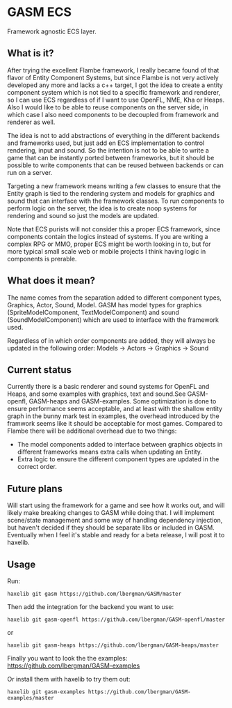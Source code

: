 # GASM ECS

Framework agnostic ECS layer.

## What is it?
After trying the excellent Flambe framework, I really became found of that flavor of Entity Component Systems, but since Flambe is not very actively developed any more and lacks a c++ target, I got the idea to create a entity component system which is not tied to a specific framework and renderer, so I can use ECS regardless of if I want to use OpenFL, NME, Kha or Heaps. Also I would like to be able to reuse components on the server side, in which case I also need components to be decoupled from framework and renderer as well.

The idea is not to add abstractions of everything in the different backends and frameworks used, but just add en ECS implementation to control rendering, input and sound. So the intention is not to be able to write a game that can be instantly ported between frameworks, but it should be possible to write components that can be reused between backends or can run on a server.

Targeting a new framework means writing a few classes to ensure that the Entity graph is tied to the rendering system and models for graphics and sound that can interface with the framework classes. To run components to perform logic on the server, the idea is to create noop systems for rendering and sound so just the models are updated.

Note that ECS purists will not consider this a proper ECS framework, since components contain the logics instead of systems. If you are writing a complex RPG or MMO, proper ECS might be worth looking in to, but for more typical small scale web or mobile projects I think having logic in components is prerable.

## What does it mean?
The name comes from the separation added to different component types, Graphics, Actor, Sound, Model. 
GASM has model types for graphics (SpriteModelComponent, TextModelComponent) and sound (SoundModelComponent) which are used to interface with the framework used. 

Regardless of in which order components are added, they will always be updated in the following order:
Models -> Actors -> Graphics -> Sound

## Current status
Currently there is a basic renderer and sound systems for OpenFL and Heaps, and some examples with graphics, text and sound.See GASM-openfl, GASM-heaps and GASM-examples.
Some optimization is done to ensure performance seems acceptable, and at least with the shallow entity graph in the bunny mark test in examples, the overhead introduced by the framwork seems like it should be acceptable for most games. Compared to Flambe there will be additional overhead due to two things:
- The model components added to interface between graphics objects in different frameworks means extra calls when updating an Entity.
- Extra logic to ensure the different component types are updated in the correct order.

## Future plans
Will start using the framework for a game and see how it works out, and will likely make breaking changes to GASM while doing that. I will implement scene/state management and some way of handling dependency injection, but haven't decided if they should be separate libs or included in GASM.
Eventually when I feel it's stable and ready for a beta release, I will post it to haxelib.

## Usage
Run:
```
haxelib git gasm https://github.com/lbergman/GASM/master
```
Then add the integration for the backend you want to use:
```
haxelib git gasm-openfl https://github.com/lbergman/GASM-openfl/master
```
or
```
haxelib git gasm-heaps https://github.com/lbergman/GASM-heaps/master
```
Finally you want to look the the examples:
https://github.com/lbergman/GASM-examples

Or install them with haxelib to try them out:
```
haxelib git gasm-examples https://github.com/lbergman/GASM-examples/master
```